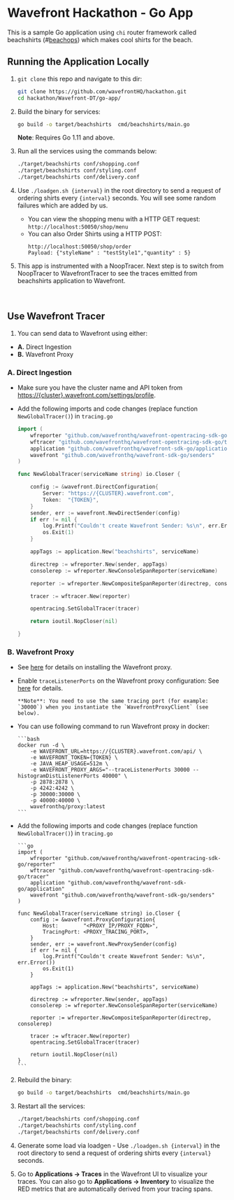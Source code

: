 # Wavefront Hackathon - Go App

This is a sample Go application using `chi` router framework called beachshirts (#[beachops](https://medium.com/@matthewzeier/thoughts-from-an-operations-wrangler-how-we-use-alerts-to-monitor-wavefront-71329c5e57a8)) which makes cool shirts for the beach.

## Running the Application Locally

1. `git clone` this repo and navigate to this dir:
    ```bash
    git clone https://github.com/wavefrontHQ/hackathon.git
    cd hackathon/Wavefront-DT/go-app/
    ```

2. Build the binary for services:
    ```bash
    go build -o target/beachshirts  cmd/beachshirts/main.go
    ```
    **Note**: Requires Go 1.11 and above.

3. Run all the services using the commands below:
    ```bash
    ./target/beachshirts conf/shopping.conf
    ./target/beachshirts conf/styling.conf
    ./target/beachshirts conf/delivery.conf
    ```

4. Use `./loadgen.sh {interval}` in the root directory to send a request of ordering shirts every `{interval}` seconds. You will see some random failures which are added by us.

    - You can view the shopping menu with a HTTP GET request: `http://localhost:50050/shop/menu`
    - You can also Order Shirts using a HTTP POST:
        ```
        http://localhost:50050/shop/order
        Payload: {"styleName" : "testStyle1","quantity" : 5}
        ```

5. This app is instrumented with a NoopTracer. Next step is to switch from NoopTracer to WavefrontTracer to see the traces emitted from beachshirts application to Wavefront.

<br/>

## Use Wavefront Tracer

1. You can send data to Wavefront using either:
  * **A.** Direct Ingestion
  * **B.** Wavefront Proxy

  ### A. Direct Ingestion

  * Make sure you have the cluster name and API token from [https://{cluster}.wavefront.com/settings/profile](https://{cluster}.wavefront.com/settings/profile).

  * Add the following imports and code changes (replace function `NewGlobalTracer()`) in `tracing.go`

      ```go
      import (
          wfreporter "github.com/wavefronthq/wavefront-opentracing-sdk-go/reporter"
          wftracer "github.com/wavefronthq/wavefront-opentracing-sdk-go/tracer"
          application "github.com/wavefronthq/wavefront-sdk-go/application"
          wavefront "github.com/wavefronthq/wavefront-sdk-go/senders"
      )

      func NewGlobalTracer(serviceName string) io.Closer {

          config := &wavefront.DirectConfiguration{
              Server: "https://{CLUSTER}.wavefront.com",
              Token:  "{TOKEN}",
          }
          sender, err := wavefront.NewDirectSender(config)
          if err != nil {
              log.Printf("Couldn't create Wavefront Sender: %s\n", err.Error())
              os.Exit(1)
          }

          appTags := application.New("beachshirts", serviceName)

          directrep := wfreporter.New(sender, appTags)
          consolerep := wfreporter.NewConsoleSpanReporter(serviceName)

          reporter := wfreporter.NewCompositeSpanReporter(directrep, consolerep)

          tracer := wftracer.New(reporter)

          opentracing.SetGlobalTracer(tracer)

          return ioutil.NopCloser(nil)

      }
      ```

  ### B. Wavefront Proxy

  * See [here](https://docs.wavefront.com/proxies_installing.html#proxy-installation) for details on installing the Wavefront proxy.

  * Enable `traceListenerPorts` on the Wavefront proxy configuration: See [here](https://docs.wavefront.com/proxies_configuring.html#proxy-configuration-properties) for details.

        **Note**: You need to use the same tracing port (for example: `30000`) when you instantiate the `WavefrontProxyClient` (see below).

  * You can use following command to run Wavefront proxy in docker:

        ```bash
        docker run -d \
            -e WAVEFRONT_URL=https://{CLUSTER}.wavefront.com/api/ \
            -e WAVEFRONT_TOKEN={TOKEN} \
            -e JAVA_HEAP_USAGE=512m \
            -e WAVEFRONT_PROXY_ARGS="--traceListenerPorts 30000 --histogramDistListenerPorts 40000" \
            -p 2878:2878 \
            -p 4242:4242 \
            -p 30000:30000 \
            -p 40000:40000 \
            wavefronthq/proxy:latest
        ```

  * Add the following imports and code changes (replace function `NewGlobalTracer()`) in `tracing.go`

        ```go
        import (
            wfreporter "github.com/wavefronthq/wavefront-opentracing-sdk-go/reporter"
            wftracer "github.com/wavefronthq/wavefront-opentracing-sdk-go/tracer"
            application "github.com/wavefronthq/wavefront-sdk-go/application"
            wavefront "github.com/wavefronthq/wavefront-sdk-go/senders"
        )

        func NewGlobalTracer(serviceName string) io.Closer {
            config := &wavefront.ProxyConfiguration{
                Host:        "<PROXY_IP/PROXY_FQDN>",
                TracingPort: <PROXY_TRACING_PORT>,
            }
            sender, err := wavefront.NewProxySender(config)
            if err != nil {
                log.Printf("Couldn't create Wavefront Sender: %s\n", err.Error())
                os.Exit(1)
            }

            appTags := application.New("beachshirts", serviceName)

            directrep := wfreporter.New(sender, appTags)
            consolerep := wfreporter.NewConsoleSpanReporter(serviceName)

            reporter := wfreporter.NewCompositeSpanReporter(directrep, consolerep)

            tracer := wftracer.New(reporter)
            opentracing.SetGlobalTracer(tracer)

            return ioutil.NopCloser(nil)
        }
        ```

2. Rebuild the binary:
    ```bash
    go build -o target/beachshirts  cmd/beachshirts/main.go
    ```

3. Restart all the services:
    ```bash
    ./target/beachshirts conf/shopping.conf
    ./target/beachshirts conf/styling.conf
    ./target/beachshirts conf/delivery.conf
    ```

4. Generate some load via loadgen - Use `./loadgen.sh {interval}` in the root directory to send a request of ordering shirts every `{interval}` seconds.

5. Go to **Applications -> Traces** in the Wavefront UI to visualize your traces. You can also go to **Applications -> Inventory** to visualize the RED metrics that are automatically derived from your tracing spans.
